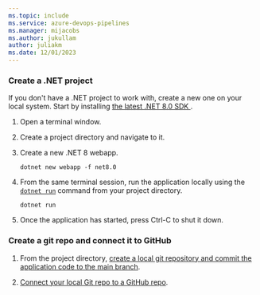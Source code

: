 ```yaml
---
ms.topic: include
ms.service: azure-devops-pipelines
ms.manager: mijacobs
ms.author: jukullam
author: juliakm
ms.date: 12/01/2023
---
```


### Create a .NET project

If you don't have a .NET project to work with, create a new one on your local system.  Start by installing <a href="https://dotnet.microsoft.com/download/dotnet/8.0" target="_blank"> the latest .NET 8.0 SDK </a>.

1. Open a terminal window.
1. Create a project directory and navigate to it.
1. Create a new .NET 8 webapp. 

    ```dotnetcli
    dotnet new webapp -f net8.0
    ```

1. From the same terminal session, run the application locally using the [`dotnet run`](/dotnet/core/tools/dotnet-run) command from your project directory.

    ```dotnetcli
    dotnet run
    ```

1. Once the application has started, press Ctrl-C to shut it down.

### Create a git repo and connect it to GitHub

1. From the project directory, [create a local git repository and commit the application code to the main branch](../../repos/git/creatingrepo.md#create-a-local-git-repo-from-an-existing-solution).

1. [Connect your local Git repo to a GitHub repo](../../repos/git/creatingrepo.md#connect-a-local-git-repo-to-a-github-repo).
